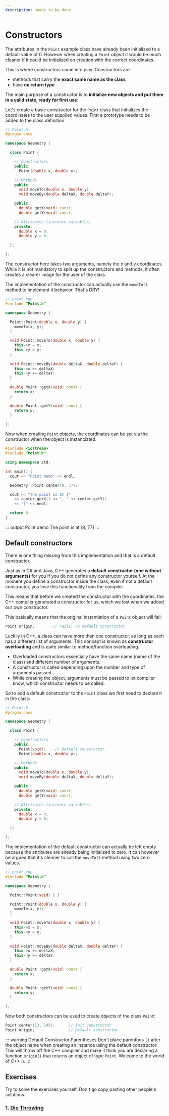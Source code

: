 ```yaml
---
description: needs to be done
---
```


# Constructors

The attributes in the `Point` example class have already been initialized to a default value of 0. However when creating a `Point` object it would be much cleaner if it could be initialized on creation with the correct coordinates.

This is where constructors come into play. Constructors are

* methods that carry the **exact same name as the class**
* have **no return type**

The main purpose of a constructor is to **initialize new objects and put them in a valid state, ready for first use**.

Let's create a basic constructor for the `Point` class that initializes the coordinates to the user supplied values. First a prototype needs to be added to the class definition.

```cpp
// Point.h
#pragma once

namespace Geometry {

  class Point {

    // Constructors
    public:
      Point(double x, double y);

    // Methods
    public:
      void moveTo(double x, double y);
      void moveBy(double deltaX, double deltaY);

    public:
      double getX(void) const;
      double getY(void) const;

    // Attributes (instance variables)
    private:
      double x = 0;
      double y = 0;

  };

};
```

The constructor here takes two arguments, namely the x and y coordinates. While it is not mandatory to split up the constructors and methods, it often creates a clearer image for the user of the class.

The implementation of the constructor can actually use the `moveTo()` method to implement it behavior. That's DRY!

```cpp
// point.cpp
#include "Point.h"

namespace Geometry {

  Point::Point(double x, double y) {
    moveTo(x, y);
  }

  void Point::moveTo(double x, double y) {
    this->x = x;
    this->y = y;
  }
  
  void Point::moveBy(double deltaX, double deltaY) {
    this->x += deltaX;
    this->y += deltaY;
  }

  double Point::getX(void) const {
    return x;
  }

  double Point::getY(void) const {
    return y;
  }

};
```

Now when creating `Point` objects, the coordinates can be set via the constructor when the object is instanciated.

```cpp
#include <iostream>
#include "Point.h"

using namespace std;

int main() {
  cout << "Point demo" << endl;

  Geometry::Point center(8, 77);

  cout << "The point is at ["
    << center.getX() << ", " << center.getY()
    << "]" << endl;

  return 0;
}
```

::: output
Point demo
The point is at [8, 77]
:::

## Default constructors

There is one thing missing from this implementation and that is a default constructor.

Just as in C# and Java, C++ generates a **default constructor (one without arguments)** for you if you do not define any constructor yourself. At the moment you define a constructor inside the class, even if not a default constructor, you lose this functionality from the compiler.

This means that before we created the constructor with the coordinates, the C++ compiler generated a constructor for us, which we lost when we added our own constructor.

This basically means that the original instantiation of a `Point` object will fail:

```cpp
Point origin;        // Fails, no default constructor
```

Luckily in C++, a class can have more than one constructor, as long as each has a different list of arguments. This concept is known as **constructor overloading** and is quite similar to method/function overloading.

* Overloaded constructors essentially have the same name (name of the class) and different number of arguments.
* A constructor is called depending upon the number and type of arguments passed.
* While creating the object, arguments must be passed to let compiler know, which constructor needs to be called.

So to add a default constructor to the `Point` class we first need to declare it in the class:

```cpp
// Point.h
#pragma once

namespace Geometry {

  class Point {

    // Constructors
    public:
      Point(void);    // Default constructor
      Point(double x, double y);

    // Methods
    public:
      void moveTo(double x, double y);
      void moveBy(double deltaX, double deltaY);

    public:
      double getX(void) const;
      double getY(void) const;

    // Attributes (instance variables)
    private:
      double x = 0;
      double y = 0;

  };

};
```

The implementation of the default constructor can actually be left empty because the attributes are already being initialized to zero. It can however be argued that it's cleaner to call the `moveTo()` method using two zero values.

```cpp
// point.cpp
#include "Point.h"

namespace Geometry {

  Point::Point(void) { }

  Point::Point(double x, double y) {
    moveTo(x, y);
  }

  void Point::moveTo(double x, double y) {
    this->x = x;
    this->y = y;
  }
  
  void Point::moveBy(double deltaX, double deltaY) {
    this->x += deltaX;
    this->y += deltaY;
  }

  double Point::getX(void) const {
    return x;
  }

  double Point::getY(void) const {
    return y;
  }

};
```

Now both constructors can be used to create objects of the class `Point`:

```cpp
Point center(12, 145);      // Init constructor
Point origin;               // Default constructor
```

::: warning Default Constructor Parentheses
Don't place parenthes `()` after the object name when creating an instance using the default constructor. This will throw off the C++ compiler and make it think you are declaring a function `origin()` that returns an object of type `Point`. Welcome to the world of C++ :).
:::

<!-- ## TODO -->

<!-- Should we introduce constructor initialization list here or how to call other constructors? -->
<!-- Copy constructor -->

## Exercises

Try to solve the exercises yourself. Don't go copy pasting other people's solutions.

### 1. [Die Throwing](./exercises/die_throwing/README.md)
